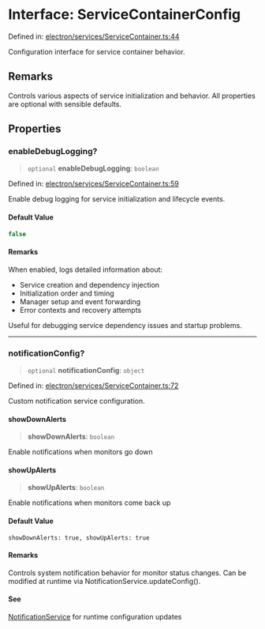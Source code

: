 # Interface: ServiceContainerConfig

Defined in: [electron/services/ServiceContainer.ts:44](https://github.com/Nick2bad4u/Uptime-Watcher/blob/dca5483e793478722cd3e6e125cafcec5fc771f0/electron/services/ServiceContainer.ts#L44)

Configuration interface for service container behavior.

## Remarks

Controls various aspects of service initialization and behavior.
All properties are optional with sensible defaults.

## Properties

### enableDebugLogging?

> `optional` **enableDebugLogging**: `boolean`

Defined in: [electron/services/ServiceContainer.ts:59](https://github.com/Nick2bad4u/Uptime-Watcher/blob/dca5483e793478722cd3e6e125cafcec5fc771f0/electron/services/ServiceContainer.ts#L59)

Enable debug logging for service initialization and lifecycle events.

#### Default Value

```ts
false
```

#### Remarks

When enabled, logs detailed information about:
- Service creation and dependency injection
- Initialization order and timing
- Manager setup and event forwarding
- Error contexts and recovery attempts

Useful for debugging service dependency issues and startup problems.

***

### notificationConfig?

> `optional` **notificationConfig**: `object`

Defined in: [electron/services/ServiceContainer.ts:72](https://github.com/Nick2bad4u/Uptime-Watcher/blob/dca5483e793478722cd3e6e125cafcec5fc771f0/electron/services/ServiceContainer.ts#L72)

Custom notification service configuration.

#### showDownAlerts

> **showDownAlerts**: `boolean`

Enable notifications when monitors go down

#### showUpAlerts

> **showUpAlerts**: `boolean`

Enable notifications when monitors come back up

#### Default Value

`` showDownAlerts: true, showUpAlerts: true ``

#### Remarks

Controls system notification behavior for monitor status changes.
Can be modified at runtime via NotificationService.updateConfig().

#### See

[NotificationService](../../notifications/NotificationService/classes/NotificationService.md) for runtime configuration updates

